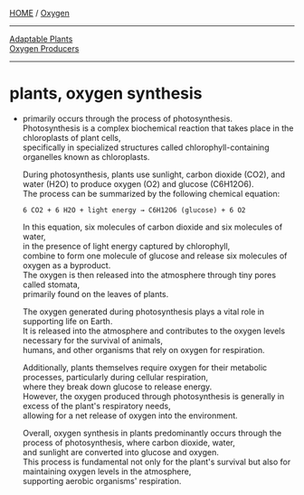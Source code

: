 [HOME](/README.md) / [Oxygen](/assets/docs/synthesis/oxygen/readme.md)    
 
---------------

[Adaptable Plants](/assets/docs/synthesis/oxygen/plants/plants_adaptables.md)   
[Oxygen Producers](/assets/docs/synthesis/oxygen/plants/plants_oxygenproducers.md)    

---------------

# plants, oxygen synthesis  
  - primarily occurs through the process of photosynthesis.  
     Photosynthesis is a complex biochemical reaction that takes place in the chloroplasts of plant cells,  
      specifically in specialized structures called chlorophyll-containing organelles known as chloroplasts.  

      During photosynthesis, plants use sunlight, carbon dioxide (CO2), and water (H2O) to produce oxygen (O2) and glucose (C6H12O6).  
       The process can be summarized by the following chemical equation:  
    
        6 CO2 + 6 H2O + light energy → C6H12O6 (glucose) + 6 O2
      
       In this equation, six molecules of carbon dioxide and six molecules of water,  
        in the presence of light energy captured by chlorophyll,   
         combine to form one molecule of glucose and release six molecules of oxygen as a byproduct.   
          The oxygen is then released into the atmosphere through tiny pores called stomata,    
           primarily found on the leaves of plants.  
   
       The oxygen generated during photosynthesis plays a vital role in supporting life on Earth.  
        It is released into the atmosphere and contributes to the oxygen levels necessary for the survival of animals,  
         humans, and other organisms that rely on oxygen for respiration.  
  
       Additionally, plants themselves require oxygen for their metabolic processes, particularly during cellular respiration,  
        where they break down glucose to release energy.  
         However, the oxygen produced through photosynthesis is generally in excess of the plant's respiratory needs,  
          allowing for a net release of oxygen into the environment.  

     Overall, oxygen synthesis in plants predominantly occurs through the process of photosynthesis, where carbon dioxide, water,   
      and sunlight are converted into glucose and oxygen.   
       This process is fundamental not only for the plant's survival but also for maintaining oxygen levels in the atmosphere,   
        supporting aerobic organisms' respiration.  
